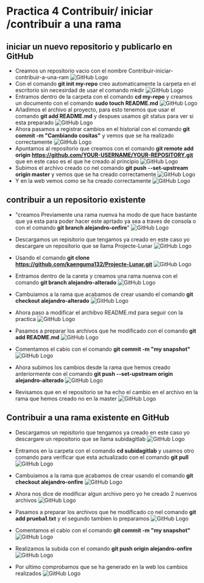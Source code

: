 # Practica 4 Contribuir/ iniciar /contribuir a una rama

## iniciar un nuevo repositorio y publicarlo en GitHub
- Creamos un repositorio vacio con el nombre Contribuir-iniciar-contribuir-a-una-ram ![GitHub Logo](/Contribuir-iniciar-contribuir-a-una-ram/0.png)
- Con el comando **git init my-repo** creo automaticamente la carpeta en el escritorio sin necesirdad de usar el comando mkdir ![GitHub Logo](/Contribuir-iniciar-contribuir-a-una-ram/1.png)
- Entramos dentro de la carpeta con el comando **cd my-repo** y creamos un documento con el comando **sudo touch README.md** ![GitHub Logo](/Contribuir-iniciar-contribuir-a-una-ram/2.png)
- Añadimos el archivo al proyecto, para esto tenemos que usar el comando **git add README.md** y despues usamos git status para ver si esta preparado ![GitHub Logo](/Contribuir-iniciar-contribuir-a-una-ram/3.png)
- Ahora pasamos a registrar cambios en el historial con el comando **git commit -m "Cambiando cositas"** y vemos que se ha realizado correctamente ![GitHub Logo](/Contribuir-iniciar-contribuir-a-una-ram/7.png)
- Apuntamos al repositorio que creamos con el comando **git remote add origin https://github.com/YOUR-USERNAME/YOUR-REPOSITORY.git** que en este caso es el que he creado al principio ![GitHub Logo](/Contribuir-iniciar-contribuir-a-una-ram/4.png)
- Subimos el archivo creado co nel comando **git push --set-upstream origin master** y vemos que se ha creado correctamente ![GitHub Logo](/Contribuir-iniciar-contribuir-a-una-ram/5.png)
- Y en la web vemos como se ha creado correctamente ![GitHub Logo](/Contribuir-iniciar-contribuir-a-una-ram/6.png)

## contribuir a un repositorio existente
- "creamos Previamente una rama nuenva ha modo de que hace bastante que ya esta para poder hacer este aprtado ya sea a traves de consola o con el comando **git branch alejandro-onfire**" ![GitHub Logo](/Contribuir-iniciar-contribuir-a-una-ram/19.png)


- Descargamos un repisitorio que tengamos ya creado en este caso yo descargare un repositorio que se llama  Projecte-Lunar ![GitHub Logo](/Contribuir-iniciar-contribuir-a-una-ram/8.png)
- Usando el comando **git clone https://github.com/kaenguma132/Projecte-Lunar.git** ![GitHub Logo](/Contribuir-iniciar-contribuir-a-una-ram/9.png)
- Entramos dentro de la careta y creamos  una rama nuenva con el comando **git branch alejandro-alterado** ![GitHub Logo](/Contribuir-iniciar-contribuir-a-una-ram/10.png)
- Cambuiamos a la rama que acabamos de crear usando el comando **git checkout alejandro-alterado** ![GitHub Logo](/Contribuir-iniciar-contribuir-a-una-ram/11.png)
- Ahora paso a modificar el archibvo README.md para seguir con la practica ![GitHub Logo](/Contribuir-iniciar-contribuir-a-una-ram/12.png)
- Pasamos a preparar los archivos que he modificado con el comando **git add README.md** ![GitHub Logo](/Contribuir-iniciar-contribuir-a-una-ram/13.png)
- Comentamos el cabio con el comando **git commit -m "my snapshot"** ![GitHub Logo](/Contribuir-iniciar-contribuir-a-una-ram/14.png)
- Ahora subimos los cambios desde la rama que hemos creado anteriormente con el comando **git push --set-upstream origin alejandro-alterado** ![GitHub Logo](/Contribuir-iniciar-contribuir-a-una-ram/15.png)
- Revisamos que en el repositorio se ha echo el cambio en el archivo en la rama que hemos creado no en la master ![GitHub Logo](/Contribuir-iniciar-contribuir-a-una-ram/16.png)

 ## Contribuir a una rama existente en GitHub
- Descargamos un repisitorio que tengamos ya creado en este caso yo descargare un repositorio que se llama subidagitlab ![GitHub Logo](/Contribuir-iniciar-contribuir-a-una-ram/17.png)
- Entramos en la carpeta con el comando  **cd subidagitlab** y usamos otro comando para verificar que esta actualizado  con el comando **git pull** ![GitHub Logo](/Contribuir-iniciar-contribuir-a-una-ram/18.png)

- Cambuiamos a la rama que acabamos de crear usando el comando **git checkout alejandro-onfire** ![GitHub Logo](/Contribuir-iniciar-contribuir-a-una-ram/20.png)
- Ahora nos dice de modificar algun archivo pero yo he creado 2 nuenvos archivos ![GitHub Logo](/Contribuir-iniciar-contribuir-a-una-ram/21.png)
- Pasamos a preparar los archivos que he modificado co nel comando **git add prueba1.txt** y el segundo tambien lo preparamos ![GitHub Logo](/Contribuir-iniciar-contribuir-a-una-ram/22.png)
- Comentamos el cabio con el comando **git commit -m "my snapshot"** ![GitHub Logo](/Contribuir-iniciar-contribuir-a-una-ram/23.png)
- Realizamos la subida con el comando **git push origin alejandro-onfire** ![GitHub Logo](/Contribuir-iniciar-contribuir-a-una-ram/24.png)
- Por ultimo comprobamos que se ha generado en la web los cambios realizados ![GitHub Logo](/Contribuir-iniciar-contribuir-a-una-ram/25.png)
